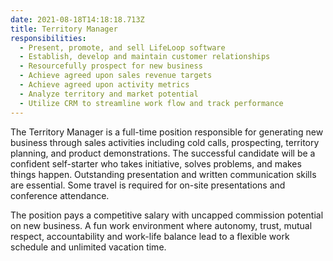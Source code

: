 ```yaml
---
date: 2021-08-18T14:18:18.713Z
title: Territory Manager
responsibilities:
  - Present, promote, and sell LifeLoop software
  - Establish, develop and maintain customer relationships
  - Resourcefully prospect for new business
  - Achieve agreed upon sales revenue targets
  - Achieve agreed upon activity metrics
  - Analyze territory and market potential
  - Utilize CRM to streamline work flow and track performance
---
```



The Territory Manager is a full-time position responsible for generating new business through sales activities including cold calls, prospecting, territory planning, and product demonstrations. The successful candidate will be a confident self-starter who takes initiative, solves problems, and makes things happen. Outstanding presentation and written communication skills are essential. Some travel is required for on-site presentations and conference attendance.

<!--StartFragment-->

The position pays a competitive salary with uncapped commission potential on new business. A fun work environment where autonomy, trust, mutual respect, accountability and work-life balance lead to a flexible work schedule and unlimited vacation time.

<!--EndFragment-->